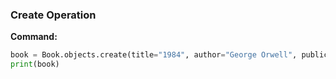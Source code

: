 ### Create Operation

**Command:**
```python
book = Book.objects.create(title="1984", author="George Orwell", publication_year=1949)
print(book)
